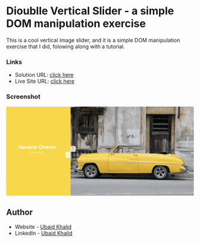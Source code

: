 # Dioublle Vertical Slider - a simple DOM manipulation exercise

This is a cool vertical image slider, and it is a simple DOM manipulation exercise that I did, folowing along with a tutorial. 

### Links

- Solution URL: [click here](https://github.com/climaco-sarmiento/double-vertical-slider)
- Live Site URL: [click here](https://climaco-sarmiento.github.io/double-vertical-slider/)

### Screenshot

![my screenshot](./images/Screenshot.png)

## Author

- Website - [Ubaid Khalid](https://www.ubaidkhalid.dev)
- LinkedIn - [Ubaid Khalid](https://www.linkedin.com/in/ubaid-khalid-dev/)
